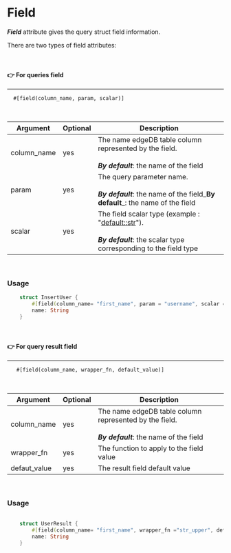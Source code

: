 # Field 

_**Field**_ attribute gives the query struct field information.

There are two types of field attributes:

<br>

#### 👉 For queries field 
___

      #[field(column_name, param, scalar)]

<br>

| Argument    | Optional | Description                                                                                                                    |
|-------------|----------|--------------------------------------------------------------------------------------------------------------------------------|
| column_name | yes      | The name edgeDB table column represented by the field.<br> <br/> _**By default**_: the name of the field                       |
| param       | yes      | The query parameter name.<br>  <br> _**By default**_: the name of the field_**By default**_: the name of the field             |
| scalar      | yes      | The field scalar type (example : "<default::str>").<br> <br/>_**By default**_: the scalar type corresponding to the field type | 

<br>

### Usage

```rust
    struct InsertUser {
        #[field(column_name= "first_name", param = "username", scalar = "<default::str>")]
        name: String
    }
````

<br>

#### 👉 For query result field
___
       #[field(column_name, wrapper_fn, default_value)]

<br>

| Argument     | Optional | Description                                                                                             |
|--------------|----------|---------------------------------------------------------------------------------------------------------|
| column_name  | yes      | The name edgeDB table column represented by the field.<br> <br/>_**By default**_: the name of the field |
| wrapper_fn   | yes      | The function to apply to the field value                                                                |
| defaut_value | yes      | The result field default value                                                                          |

<br>


### Usage 

```rust
    
    struct UserResult {
        #[field(column_name= "first_name", wrapper_fn ="str_upper", default_value="John")]
        name: String
    }
````